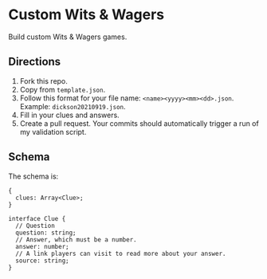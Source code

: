 # Custom Wits & Wagers

Build custom Wits & Wagers games.

## Directions

1. Fork this repo.
1. Copy from `template.json`.
1. Follow this format for your file name: `<name><yyyy><mm><dd>.json`. Example: `dickson20210919.json`.
1. Fill in your clues and answers.
1. Create a pull request. Your commits should automatically trigger a run of
   my validation script.

## Schema

The schema is:

```
{
  clues: Array<Clue>;
}
```

```
interface Clue {
  // Question
  question: string;
  // Answer, which must be a number.
  answer: number;
  // A link players can visit to read more about your answer.
  source: string;
}
```
